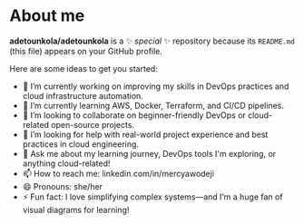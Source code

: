 # About me


**adetounkola/adetounkola** is a ✨ _special_ ✨ repository because its `README.md` (this file) appears on your GitHub profile.

Here are some ideas to get you started:

- 🔭 I’m currently working on improving my skills in DevOps practices and cloud infrastructure automation.
- 🌱 I’m currently learning AWS, Docker, Terraform, and CI/CD pipelines.
- 👯 I’m looking to collaborate on beginner-friendly DevOps or cloud-related open-source projects.
- 🤔 I’m looking for help with real-world project experience and best practices in cloud engineering.
- 💬 Ask me about my learning journey, DevOps tools I'm exploring, or anything cloud-related!
- 📫 How to reach me: linkedin.com/in/mercyawodeji
- 😄 Pronouns: she/her
- ⚡ Fun fact: I love simplifying complex systems—and I’m a huge fan of visual diagrams for learning!

